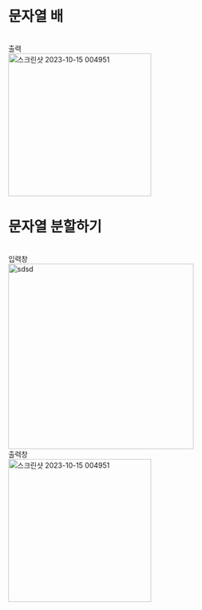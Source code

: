 <h1>문자열 배</h1>
<br>
출력
<br>
<img width="286" alt="스크린샷 2023-10-15 004951" src="https://github.com/Sossoh/WebP23/assets/128332587/02b5e0f1-24c9-4f5b-be99-1ff0360ea919">
<br>
<h1>문자열 분할하기</h1>
<br>
입력창
<br>
<img width="371" alt="sdsd" src="https://github.com/Sossoh/WebP23/assets/128332587/ca798657-d555-4e18-8ffd-665971f22398">
<br>
출력창
<br>
<img width="286" alt="스크린샷 2023-10-15 004951" src="https://github.com/Sossoh/WebP23/assets/128332587/9653c6e0-7e75-42a0-ad77-49942a24e1fb">
